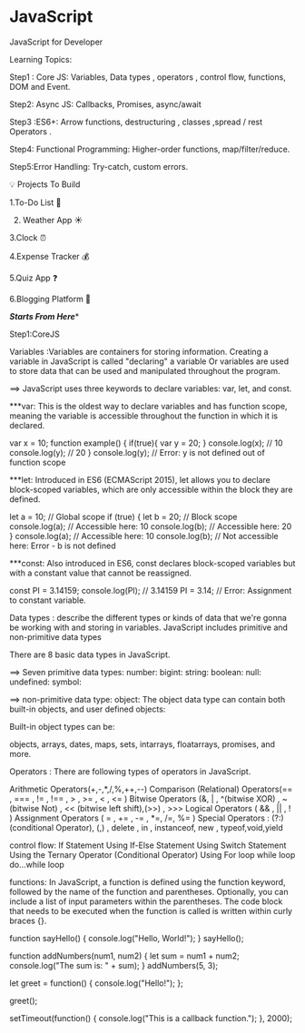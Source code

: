 # JavaScript
JavaScript for Developer

Learning Topics:

Step1 : Core JS: Variables, Data types , operators , control flow, functions, DOM and Event.

Step2: Async JS: Callbacks, Promises, async/await

Step3 :ES6+: Arrow functions, destructuring , classes ,spread / rest Operators . 

Step4: Functional Programming: Higher-order functions, map/filter/reduce.

Step5:Error Handling: Try-catch, custom errors.

💡 Projects To Build 

1.To-Do List 📝

2. Weather App ☀️
   
3.Clock ⏰

4.Expense Tracker 💰

5.Quiz App ❓

6.Blogging Platform 📝

*********************Starts From Here**********************

Step1:CoreJS

Variables :Variables are containers for storing information. Creating a variable in JavaScript is called "declaring" a variable
Or 
 variables are used to store data that can be used and manipulated throughout the program.

 ==> JavaScript uses three keywords to declare variables: var, let, and const.
 
 ***var: This is the oldest way to declare variables and has function scope, meaning the variable is accessible throughout the function in which it is declared.
 
 var x = 10;
function example() {
if(true){
    var y = 20;
    }
    console.log(x); // 10
    console.log(y); // 20
}
console.log(y); // Error: y is not defined   out of function scope

***let: Introduced in ES6 (ECMAScript 2015), let allows you to declare block-scoped variables, which are only accessible within the block they are defined.

let a = 10; // Global scope
if (true) {
    let b = 20; // Block scope
    console.log(a); // Accessible here: 10
    console.log(b); // Accessible here: 20
}
console.log(a); // Accessible here: 10
console.log(b); // Not accessible here: Error - b is not defined

***const: Also introduced in ES6, const declares block-scoped variables but with a constant value that cannot be reassigned.

const PI = 3.14159;
console.log(PI); // 3.14159
PI = 3.14; // Error: Assignment to constant variable.


Data types :  describe the different types or kinds of data that we're gonna be working with and storing in variables.
JavaScript includes primitive and non-primitive data types

There are 8 basic data types in JavaScript.

==> Seven primitive data types:
number:
bigint:
string:
boolean:
null:
undefined:
symbol:

==> non-primitive data type:
object: The object data type can contain both built-in objects, and user defined objects:

Built-in object types can be:

objects, arrays, dates, maps, sets, intarrays, floatarrays, promises, and more.

Operators :
There are following types of operators in JavaScript.

Arithmetic Operators(+,-,*,/,%,++,--)
Comparison (Relational) Operators(== , === , != , !== , > , >= , < , <= )
Bitwise Operators (&, | , ^(bitwise XOR) , ~(bitwise Not) , << (bitwise left shift),(>>) , >>>
Logical Operators ( && , || , ! )
Assignment Operators ( = , += , -= , *=, /=, %= )
Special Operators : (?:)(conditional Operator), (,) , delete , in , instanceof, new , typeof,void,yield


control flow:
If Statement
Using If-Else Statement
Using Switch Statement
Using the Ternary Operator (Conditional Operator)
Using For loop
while loop
do...while loop

functions: In JavaScript, a function is defined using the function keyword, followed by the name of the function and parentheses. Optionally, you can include a list of input parameters within the parentheses. The code block that needs to be executed when the function is called is written within curly braces {}.

function sayHello() {
  console.log("Hello, World!");
}
sayHello();

function addNumbers(num1, num2) {
  let sum = num1 + num2;
  console.log("The sum is: " + sum);
}
addNumbers(5, 3);

let greet = function() {
  console.log("Hello!");
};

greet();

setTimeout(function() {
  console.log("This is a callback function.");
}, 2000);






  








 
 

 





